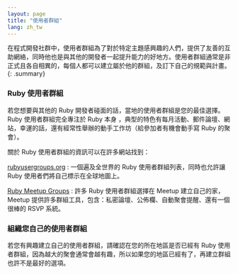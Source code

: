 ```yaml
---
layout: page
title: "使用者群組"
lang: zh_tw
---
```


在程式開發社群中，使用者群組為了對於特定主題感興趣的人們，提供了友善的互助網絡，同時他也是與其他的開發者一起提升能力的好地方。使用者群組通常是非正式且各自相異的，每個人都可以建立屬於他的群組，及訂下自己的規範與計畫。
{: .summary}

### Ruby 使用者群組

若您想要與其他的 Ruby 開發者碰面的話，當地的使用者群組是您的最佳選擇。 Ruby 使用者群組完全專注於 Ruby 本身 ，典型的特色有每月活動、郵件論壇、網站，幸運的話，還有經常性舉辦的動手工作坊（給參加者有機會動手寫 Ruby 的聚會）。

關於 Ruby 使用者群組的資訊可以在許多網站找到：

[rubyusergroups.org][1]
: 一個遍及全世界的 Ruby 使用者群組列表，同時也允許讓 Ruby 使用者們將自己標示在全球地圖上。

[Ruby Meetup Groups][2]
: 許多 Ruby 使用者群組選擇在 Meetup 建立自己的家， Meetup 提供許多群組工具，包含：私密論壇、公佈欄、自動聚會提醒、還有一個很棒的 RSVP 系統。

### 組織您自己的使用者群組

若您有興趣建立自己的使用者群組，請確認在您的所在地區是否已經有 Ruby 使用者群組，因為越大的聚會通常會越有趣，所以如果您的地區已經有了，再建立群組也許不是最好的選項。



[1]: http://www.rubyusergroups.org/
[2]: http://ruby.meetup.com
